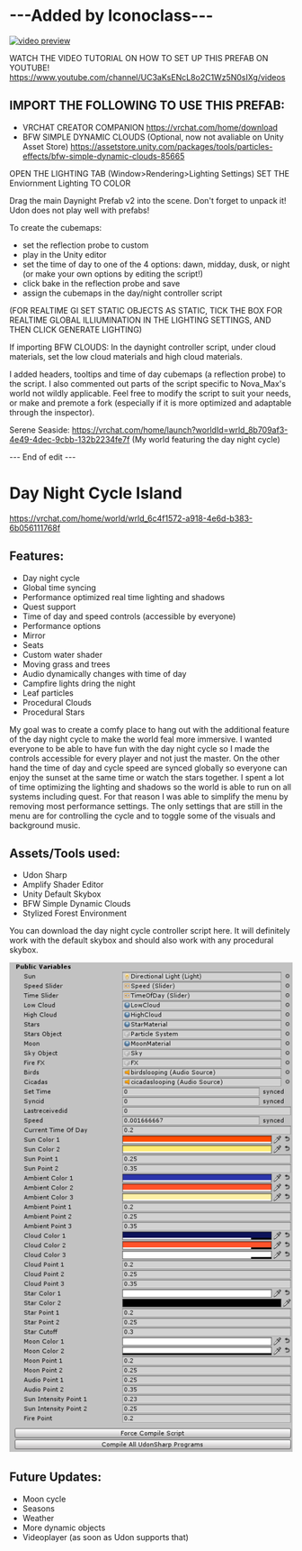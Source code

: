 # ---Added by Iconoclass---
[![video preview](https://img.youtube.com/vi/hRjFOVZbyNs/0.jpg)](https://www.youtube.com/watch?v=hRjFOVZbyNs)

WATCH THE VIDEO TUTORIAL ON HOW TO SET UP THIS PREFAB ON YOUTUBE!
https://www.youtube.com/channel/UC3aKsENcL8o2C1Wz5N0sIXg/videos

## **IMPORT THE FOLLOWING TO USE THIS PREFAB:**
* VRCHAT CREATOR COMPANION			https://vrchat.com/home/download
* BFW SIMPLE DYNAMIC CLOUDS	(Optional, now not avaliable on Unity Asset Store)		https://assetstore.unity.com/packages/tools/particles-effects/bfw-simple-dynamic-clouds-85665

OPEN THE LIGHTING TAB (Window>Rendering>Lighting Settings)
SET THE Enviornment Lighting TO COLOR

Drag the main Daynight Prefab v2 into the scene. Don't forget to unpack it! Udon does not play well with prefabs!

To create the cubemaps:
* set the reflection probe to custom
* play in the Unity editor
* set the time of day to one of the 4 options: dawn, midday, dusk, or night (or make your own options by editing the script!)
* click bake in the reflection probe and save
* assign the cubemaps in the day/night controller script

(FOR REALTIME GI SET STATIC OBJECTS AS STATIC, TICK THE BOX FOR REALTIME GLOBAL ILLIUMINATION IN THE LIGHTING SETTINGS, AND THEN CLICK GENERATE LIGHTING)

If importing BFW CLOUDS: In the daynight controller script, under cloud materials, set the low cloud materials and high cloud materials.

I added headers, tooltips and time of day cubemaps (a reflection probe) to the script.
I also commented out parts of the script specific to Nova_Max's world not wildly applicable.
Feel free to modify the script to suit your needs, or make and premote a fork (especially if it is more optimized and adaptable through the inspector).

Serene Seaside: https://vrchat.com/home/launch?worldId=wrld_8b709af3-4e49-4dec-9cbb-132b2234fe7f 
(My world featuring the day night cycle)

--- End of edit --- 

# **Day Night Cycle Island**
https://vrchat.com/home/world/wrld_6c4f1572-a918-4e6d-b383-6b056111768f
## **Features:**
* Day night cycle
* Global time syncing
* Performance optimized real time lighting and shadows
* Quest support
* Time of day and speed controls (accessible by everyone)
* Performance options
* Mirror
* Seats
* Custom water shader
* Moving grass and trees
* Audio dynamically changes with time of day
* Campfire lights dring the night
* Leaf particles
* Procedural Clouds
* Procedural Stars

My goal was to create a comfy place to hang out with the additional feature of the day night cycle to make the world feal more immersive.
I wanted everyone to be able to have fun with the day night cycle so I made the controls accessible for every player and not just the master. On the other hand the time of day and cycle speed are synced globally so everyone can enjoy the sunset at the same time or watch the stars together. 
I spent a lot of time optimizing the lighting and shadows so the world is able to run on all systems including quest. For that reason I was able to simplify the menu by removing most performance settings. The only settings that are still in the menu are for controlling the cycle and to toggle some of the visuals and background music. 

## **Assets/Tools used:**
* Udon Sharp
* Amplify Shader Editor
* Unity Default Skybox
* BFW Simple Dynamic Clouds
* Stylized Forest Environment

You can download the day night cycle controller script here. It will definitely work with the default skybox and should also work with any procedural skybox.

![Values](/Values.png)

## **Future Updates:**
* Moon cycle
* Seasons
* Weather
* More dynamic objects
* Videoplayer (as soon as Udon supports that)
